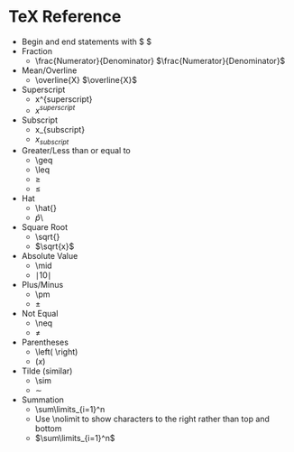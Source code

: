 # TeX Reference
- Begin and end statements with $ $
- Fraction
	- \frac{Numerator}{Denominator}
		$\frac{Numerator}{Denominator}$
- Mean/Overline
	- \overline{X}
		$\overline{X}$
- Superscript
	- x^{superscript}
	- $x^{superscript}$
- Subscript
	- x_{subscript}
	- $x_{subscript}$
- Greater/Less than or equal to
	- \geq
	- \leq
	- $\geq$
	- $\leq$
- Hat
	- \hat{}
	- $\hat{p}$\
- Square Root
	- \sqrt{}
	- $\sqrt{x}$
- Absolute Value
	- \mid
	- $\mid10\mid$
- Plus/Minus
	- \pm
	- $\pm$
- Not Equal
	- \neq
	- $\neq$
- Parentheses
	- \left( \right)
	- $\left(x\right)$
- Tilde (similar)
	- \sim
	- $\sim$ 
- Summation 
	- \sum\limits_{i=1}^n
	- Use \nolimit to show characters to the right rather than top and bottom
	- $\sum\limits_{i=1}^n$
